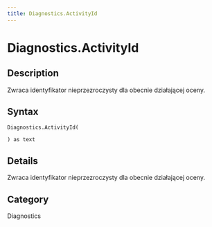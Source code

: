 ```yaml
---
title: Diagnostics.ActivityId
---
```


# Diagnostics.ActivityId


## Description

Zwraca identyfikator nieprzezroczysty dla obecnie działającej oceny.


## Syntax

```powerquery
Diagnostics.ActivityId(

) as text
```


## Details

Zwraca identyfikator nieprzezroczysty dla obecnie działającej oceny.



## Category
Diagnostics
